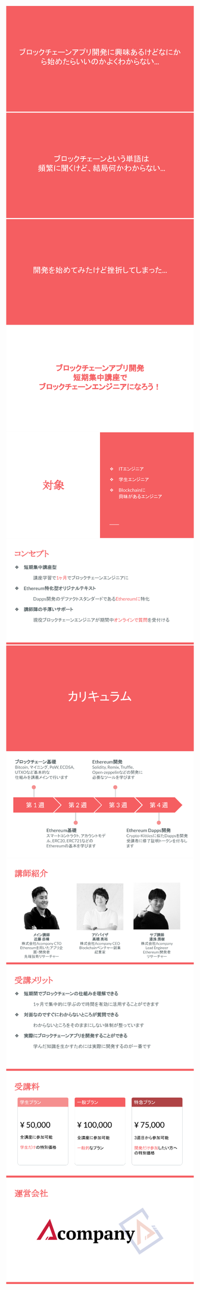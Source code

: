 ![](img/ブロックチェーンアプリ開発短期集中講座.png)
![](img/ブロックチェーンアプリ開発短期集中講座&#32;(1).png)
![](img/ブロックチェーンアプリ開発短期集中講座&#32;(2).png)
![](img/ブロックチェーンアプリ開発短期集中講座&#32;(3).png)
![](img/ブロックチェーンアプリ開発短期集中講座&#32;(4).png)
![](img/ブロックチェーンアプリ開発短期集中講座&#32;(5).png)
![](img/ブロックチェーンアプリ開発短期集中講座&#32;(6).png)
![](img/ブロックチェーンアプリ開発短期集中講座&#32;(7).png)
![](img/ブロックチェーンアプリ開発短期集中講座&#32;(8).png)
![](img/ブロックチェーンアプリ開発短期集中講座&#32;(9).png)
![](img/ブロックチェーンアプリ開発短期集中講座&#32;(10).png)
![](img/ブロックチェーンアプリ開発短期集中講座&#32;(11).png)